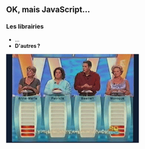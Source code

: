 ## OK, mais JavaScript…

### Les librairies

* …
* **D'autres ?**

![](images/question-champion.gif)

